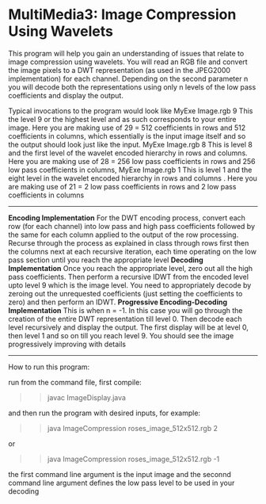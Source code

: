 # MultiMedia3: Image Compression Using Wavelets

This program will help you gain an understanding of issues that relate to image
compression using wavelets. You will read an RGB file and convert the image pixels to a DWT
representation (as used in the JPEG2000 implementation) for each channel. Depending on the second
parameter n you will decode both the representations using only n levels of the low pass coefficients and
display the output. 

Typical invocations to the program would look like
MyExe Image.rgb 9
This the level 9 or the highest level and as such corresponds to your entire image. Here you are making
use of 29 = 512 coefficients in rows and 512 coefficients in columns, which essentially is the input image
itself and so the output should look just like the input.
MyExe Image.rgb 8
This is level 8 and the first level of the wavelet encoded hierarchy in rows and columns. Here you are
making use of 28 = 256 low pass coefficients in rows and 256 low pass coefficients in columns,
MyExe Image.rgb 1
This is level 1 and the eight level in the wavelet encoded hierarchy in rows and columns . Here you are
making use of 21 = 2 low pass coefficients in rows and 2 low pass coefficients in columns

-----------------------------------

**Encoding Implementation**
For the DWT encoding process, convert each row (for each channel) into low pass and high pass
coefficients followed by the same for each column applied to the output of the row processing. Recurse
through the process as explained in class through rows first then the columns next at each recursive
iteration, each time operating on the low pass section until you reach the appropriate level
**Decoding Implementation**
Once you reach the appropriate level, zero out all the high pass coefficients. Then perform a recursive
IDWT from the encoded level upto level 9 which is the image level. You need to appropriately decode by
zeroing out the unrequested coefficients (just setting the coefficients to zero) and then perform an IDWT.
**Progressive Encoding-Decoding Implementation**
This is when n = -1. In this case you will go through the creation of the entire DWT representation till
level 0. Then decode each level recursively and display the output. The first display will be at level 0,
then level 1 and so on till you reach level 9. You should see the image progressively improving with
details

-----------------------------------

How to run this program:

run from the command file, first compile:

>> javac ImageDisplay.java

and then run the program with desired inputs, for example:

>> java ImageCompression roses_image_512x512.rgb 2

or

>> java ImageCompression roses_image_512x512.rgb -1

the first command line argument is the input image and the seconnd command line argument defines the low pass level to be
used in your decoding

